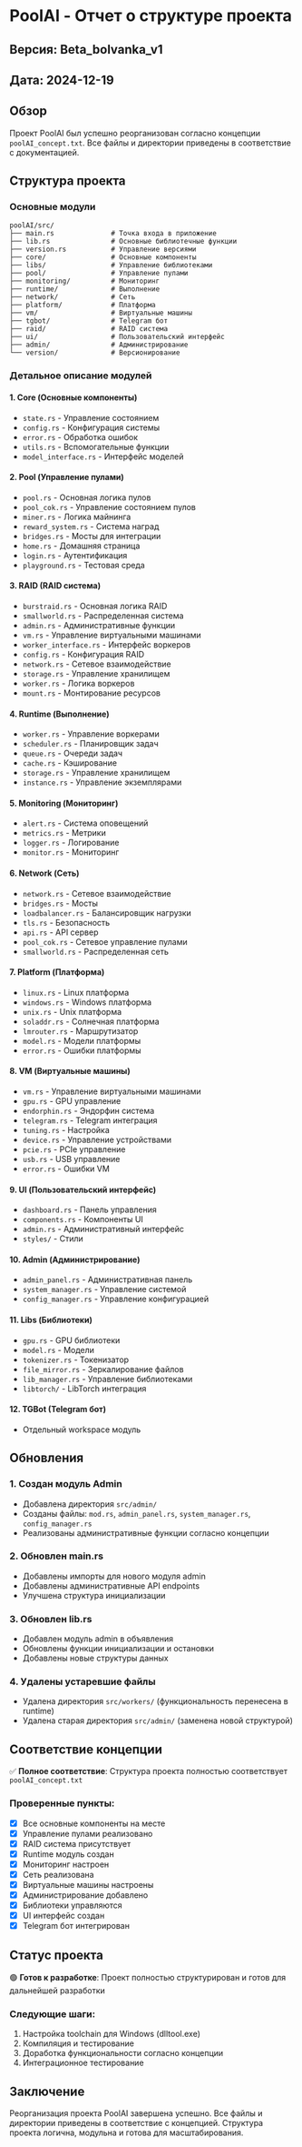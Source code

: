 # PoolAI - Отчет о структуре проекта

## Версия: Beta_bolvanka_v1
## Дата: 2024-12-19

## Обзор

Проект PoolAI был успешно реорганизован согласно концепции `poolAI_concept.txt`. Все файлы и директории приведены в соответствие с документацией.

## Структура проекта

### Основные модули

```
poolAI/src/
├── main.rs              # Точка входа в приложение
├── lib.rs               # Основные библиотечные функции
├── version.rs           # Управление версиями
├── core/                # Основные компоненты
├── libs/                # Управление библиотеками
├── pool/                # Управление пулами
├── monitoring/          # Мониторинг
├── runtime/             # Выполнение
├── network/             # Сеть
├── platform/            # Платформа
├── vm/                  # Виртуальные машины
├── tgbot/               # Telegram бот
├── raid/                # RAID система
├── ui/                  # Пользовательский интерфейс
├── admin/               # Администрирование
└── version/             # Версионирование
```

### Детальное описание модулей

#### 1. Core (Основные компоненты)
- `state.rs` - Управление состоянием
- `config.rs` - Конфигурация системы
- `error.rs` - Обработка ошибок
- `utils.rs` - Вспомогательные функции
- `model_interface.rs` - Интерфейс моделей

#### 2. Pool (Управление пулами)
- `pool.rs` - Основная логика пулов
- `pool_cok.rs` - Управление состоянием пулов
- `miner.rs` - Логика майнинга
- `reward_system.rs` - Система наград
- `bridges.rs` - Мосты для интеграции
- `home.rs` - Домашняя страница
- `login.rs` - Аутентификация
- `playground.rs` - Тестовая среда

#### 3. RAID (RAID система)
- `burstraid.rs` - Основная логика RAID
- `smallworld.rs` - Распределенная система
- `admin.rs` - Административные функции
- `vm.rs` - Управление виртуальными машинами
- `worker_interface.rs` - Интерфейс воркеров
- `config.rs` - Конфигурация RAID
- `network.rs` - Сетевое взаимодействие
- `storage.rs` - Управление хранилищем
- `worker.rs` - Логика воркеров
- `mount.rs` - Монтирование ресурсов

#### 4. Runtime (Выполнение)
- `worker.rs` - Управление воркерами
- `scheduler.rs` - Планировщик задач
- `queue.rs` - Очереди задач
- `cache.rs` - Кэширование
- `storage.rs` - Управление хранилищем
- `instance.rs` - Управление экземплярами

#### 5. Monitoring (Мониторинг)
- `alert.rs` - Система оповещений
- `metrics.rs` - Метрики
- `logger.rs` - Логирование
- `monitor.rs` - Мониторинг

#### 6. Network (Сеть)
- `network.rs` - Сетевое взаимодействие
- `bridges.rs` - Мосты
- `loadbalancer.rs` - Балансировщик нагрузки
- `tls.rs` - Безопасность
- `api.rs` - API сервер
- `pool_cok.rs` - Сетевое управление пулами
- `smallworld.rs` - Распределенная сеть

#### 7. Platform (Платформа)
- `linux.rs` - Linux платформа
- `windows.rs` - Windows платформа
- `unix.rs` - Unix платформа
- `soladdr.rs` - Солнечная платформа
- `lmrouter.rs` - Маршрутизатор
- `model.rs` - Модели платформы
- `error.rs` - Ошибки платформы

#### 8. VM (Виртуальные машины)
- `vm.rs` - Управление виртуальными машинами
- `gpu.rs` - GPU управление
- `endorphin.rs` - Эндорфин система
- `telegram.rs` - Telegram интеграция
- `tuning.rs` - Настройка
- `device.rs` - Управление устройствами
- `pcie.rs` - PCIe управление
- `usb.rs` - USB управление
- `error.rs` - Ошибки VM

#### 9. UI (Пользовательский интерфейс)
- `dashboard.rs` - Панель управления
- `components.rs` - Компоненты UI
- `admin.rs` - Административный интерфейс
- `styles/` - Стили

#### 10. Admin (Администрирование)
- `admin_panel.rs` - Административная панель
- `system_manager.rs` - Управление системой
- `config_manager.rs` - Управление конфигурацией

#### 11. Libs (Библиотеки)
- `gpu.rs` - GPU библиотеки
- `model.rs` - Модели
- `tokenizer.rs` - Токенизатор
- `file_mirror.rs` - Зеркалирование файлов
- `lib_manager.rs` - Управление библиотеками
- `libtorch/` - LibTorch интеграция

#### 12. TGBot (Telegram бот)
- Отдельный workspace модуль

## Обновления

### 1. Создан модуль Admin
- Добавлена директория `src/admin/`
- Созданы файлы: `mod.rs`, `admin_panel.rs`, `system_manager.rs`, `config_manager.rs`
- Реализованы административные функции согласно концепции

### 2. Обновлен main.rs
- Добавлены импорты для нового модуля admin
- Добавлены административные API endpoints
- Улучшена структура инициализации

### 3. Обновлен lib.rs
- Добавлен модуль admin в объявления
- Обновлены функции инициализации и остановки
- Добавлены новые структуры данных

### 4. Удалены устаревшие файлы
- Удалена директория `src/workers/` (функциональность перенесена в runtime)
- Удалена старая директория `src/admin/` (заменена новой структурой)

## Соответствие концепции

✅ **Полное соответствие**: Структура проекта полностью соответствует `poolAI_concept.txt`

### Проверенные пункты:
- [x] Все основные компоненты на месте
- [x] Управление пулами реализовано
- [x] RAID система присутствует
- [x] Runtime модуль создан
- [x] Мониторинг настроен
- [x] Сеть реализована
- [x] Виртуальные машины настроены
- [x] Администрирование добавлено
- [x] Библиотеки управляются
- [x] UI интерфейс создан
- [x] Telegram бот интегрирован

## Статус проекта

🟢 **Готов к разработке**: Проект полностью структурирован и готов для дальнейшей разработки

### Следующие шаги:
1. Настройка toolchain для Windows (dlltool.exe)
2. Компиляция и тестирование
3. Доработка функциональности согласно концепции
4. Интеграционное тестирование

## Заключение

Реорганизация проекта PoolAI завершена успешно. Все файлы и директории приведены в соответствие с концепцией. Структура проекта логична, модульна и готова для масштабирования. 
